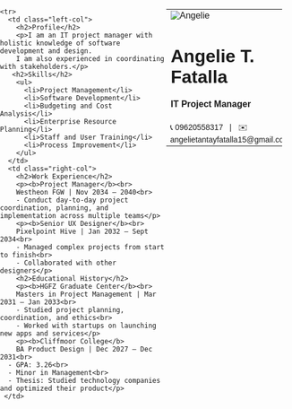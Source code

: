 <!DOCTYPE html>
<html lang="en">
<head>
  <title> Angelie T. Fatalla</title>
  <style>
profile-pic
{ 
  Width: 150;
Height: 150;
  }
     body {
      font-family: Arial, sans-serif;
      margin: 0;
      padding: 0;
      display: flex;
    }
    table
    .left {
      width: 35%;
      background-color: #d9dbd4; /* sage color */
      padding: 20px;
    }
    td
    .left img {
      width: 100%;
      border-radius: 10px;
      margin-bottom: 20px;
    }
    .left h2 {
      color: darkgreen;
      margin-bottom: 10px;
    }
    .left p {
      font-size: 14px;
      color: #000;
    }
    .section-title {
      color: #fff;
      background: #000;
      padding: 5px;
      margin-top: 20px;
      font-weight: bold;
    }
    .skills ul {
      list-style: none;
      padding: 0;
    }
    .skills ul li {
      font-size: 14px;
      margin-bottom: 5px;
    }
    .right {
      width: 65%;
      padding: 20px;
      background: #f2f2f2; /* very light gray */
    }
    .name {
      font-size: 28px;
      color: darkgreen;
      font-weight: bold;
    }
    .title {
      font-size: 18px;
      margin-bottom: 20px;
    }
    .work, .education {
      margin-bottom: 20px;
    }
    .work h3, .education h3 {
      background: #000; 
      color: #fff;
      padding: 5px;
    }
    .job, .school {
      margin-bottom: 15px;
    }
    .job h4, .school h4 {
      margin: 5px 0;
      color: #000;
    }
    .contact {
      margin-top: 30px;
      font-size: 14px;
    }
  </style>
</head>
<body>

  <table>
     <tr>
       <td colspan ="2" class="header">
         <img scr=".//ecaebfe5-ceb0-4487-810f-4e3812dfe7ab.jpg" alt="Angelie" class="profile-pic"> 
        <h1>Angelie T. Fatalla</h1>
        <p><b>IT Project Manager</b></p>
      </td>
    </tr>
    
    <tr>
      <td class="left-col">
        <h2>Profile</h2>
        <p>I am an IT project manager with holistic knowledge of software development and design. 
        I am also experienced in coordinating with stakeholders.</p>
       <h2>Skills</h2>
        <ul>
          <li>Project Management</li>
          <li>Software Development</li>
          <li>Budgeting and Cost Analysis</li>
          <li>Enterprise Resource Planning</li>
          <li>Staff and User Training</li>
          <li>Process Improvement</li>
        </ul>
      </td>
      <td class="right-col">
        <h2>Work Experience</h2>
        <p><b>Project Manager</b><br>
        Westheon FGW | Nov 2034 – 2040<br>
        - Conduct day-to-day project coordination, planning, and implementation across multiple teams</p>
        <p><b>Senior UX Designer</b><br>
        Pixelpoint Hive | Jan 2032 – Sept 2034<br>
        - Managed complex projects from start to finish<br>
        - Collaborated with other designers</p>
        <h2>Educational History</h2>
        <p><b>HGFZ Graduate Center</b><br>
        Masters in Project Management | Mar 2031 – Jan 2033<br>
        - Studied project planning, coordination, and ethics<br>
        - Worked with startups on launching new apps and services</p>
        <p><b>Cliffmoor College</b>
        BA Product Design | Dec 2027 – Dec 2031<br>
      - GPA: 3.26<br>
      - Minor in Management<br>
      - Thesis: Studied technology companies and optimized their product</p>
     </td>
   </tr>

  <tr>
     <td colspan="2" class="contact">
        📞 09620558317 &nbsp; | &nbsp; ✉️ angelietantayfatalla15@gmail.com
      </td>
    </tr>
  </table>

</body>
</html>
